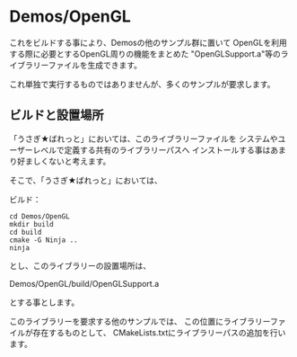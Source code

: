 # Demos/OpenGL

これをビルドする事により、Demosの他のサンプル群に置いて
OpenGLを利用する際に必要とするOpenGL周りの機能をまとめた
"OpenGLSupport.a"等のライブラリーファイルを生成できます。

これ単独で実行するものではありませんが、多くのサンプルが要求します。

## ビルドと設置場所

「うさぎ★ばれっと」においては、このライブラリーファイルを
システムやユーザーレベルで定義する共有のライブラリーパスへ
インストールする事はあまり好ましくないと考えます。

そこで、「うさぎ★ばれっと」においては、

ビルド：

    cd Demos/OpenGL
    mkdir build
    cd build
    cmake -G Ninja ..
    ninja

とし、このライブラリーの設置場所は、

Demos/OpenGL/build/OpenGLSupport.a

とする事とします。

このライブラリーを要求する他のサンプルでは、
この位置にライブラリーファイルが存在するものとして、
CMakeLists.txtにライブラリーパスの追加を行います。

